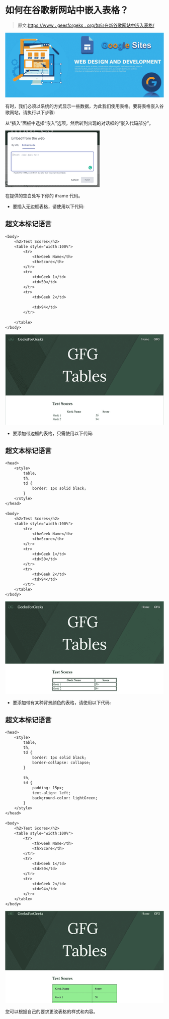 # 如何在谷歌新网站中嵌入表格？

> 原文:[https://www . geesforgeks . org/如何在新谷歌网站中嵌入表格/](https://www.geeksforgeeks.org/how-to-embed-tables-in-new-google-sites/)

![](img/f0cc3d82f889693de178f574498200f6.png)

有时，我们必须以系统的方式显示一些数据，为此我们使用表格。要将表格嵌入谷歌网站，请执行以下步骤:

从“插入”面板中选择“嵌入”选项，然后转到出现的对话框的“嵌入代码部分”。

![](img/bd1a16915bc2c896cc5031dcf11b8aa8.png)

在提供的空白处写下你的 iframe 代码。

*   要插入无边框表格，请使用以下代码:

## 超文本标记语言

```
<body>
    <h2>Test Scores</h2>
    <table style="width:100%">
        <tr>
            <th>Geek Name</th>
            <th>Score</th>
        </tr>
        <tr>
            <td>Geek 1</td>
            <td>50</td>
        </tr>
        <tr>
            <td>Geek 2</td>

            <td>94</td>
        </tr>

    </table>
</body>
```

![](img/7834c63074d9120d7a6cf10d482d12c4.png)

*   要添加带边框的表格，只需使用以下代码:

## 超文本标记语言

```
<head>
    <style>
        table,
        th,
        td {
            border: 1px solid black;
        }
    </style>
</head>

<body>
    <h2>Test Scores</h2>
    <table style="width:100%">
        <tr>
            <th>Geek Name</th>
            <th>Score</th>
        </tr>
        <tr>
            <td>Geek 1</td>
            <td>50</td>
        </tr>
        <tr>
            <td>Geek 2</td>
            <td>94</td>
        </tr>
    </table>
</body>
```

![](img/42fc8a9f3d06f44d92eda8b91a6174f6.png)

*   要添加带有某种背景颜色的表格，请使用以下代码:

## 超文本标记语言

```
<head>
    <style>
        table,
        th,
        td {
            border: 1px solid black;
            border-collapse: collapse;
        }

        th,
        td {
            padding: 15px;
            text-align: left;
            background-color: lightGreen;
        }
    </style>
</head>

<body>
    <h2>Test Scores</h2>
    <table style="width:100%">
        <tr>
            <th>Geek Name</th>
            <th>Score</th>
        </tr>
        <tr>
            <td>Geek 1</td>
            <td>50</td>
        </tr>
        <tr>
            <td>Geek 2</td>
            <td>94</td>
        </tr>
    </table>
</body>
```

![](img/0bb25ec73f43f9309891e6e2e6a718a5.png)

您可以根据自己的要求更改表格的样式和内容。